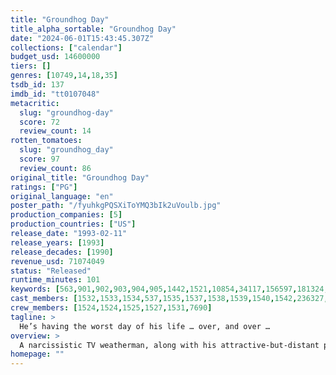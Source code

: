 ```yaml
---
title: "Groundhog Day"
title_alpha_sortable: "Groundhog Day"
date: "2024-06-01T15:43:45.307Z"
collections: ["calendar"]
budget_usd: 14600000
tiers: []
genres: [10749,14,18,35]
tsdb_id: 137
imdb_id: "tt0107048"
metacritic:
  slug: "groundhog-day"
  score: 72
  review_count: 14
rotten_tomatoes:
  slug: "groundhog_day"
  score: 97
  review_count: 86
original_title: "Groundhog Day"
ratings: ["PG"]
original_language: "en"
poster_path: "/fyuhkgPQSXiToYMQ3bIk2uVoulb.jpg"
production_companies: [5]
production_countries: ["US"]
release_date: "1993-02-11"
release_years: [1993]
release_decades: [1990]
revenue_usd: 71074049
status: "Released"
runtime_minutes: 101
keywords: [563,901,902,903,904,905,1442,1521,10854,34117,156597,181324,220046]
cast_members: [1532,1533,1534,537,1535,1537,1538,1539,1540,1542,236327,335,1524,1536]
crew_members: [1524,1524,1525,1527,1531,7690]
tagline: >
  He’s having the worst day of his life … over, and over …
overview: >
  A narcissistic TV weatherman, along with his attractive-but-distant producer, and his mawkish cameraman, is sent to report on Groundhog Day in the small town of Punxsutawney, where he finds himself repeating the same day over and over.
homepage: ""
---
```


